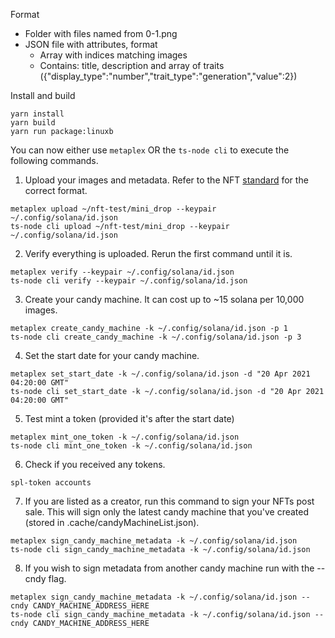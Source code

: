 
Format

* Folder with files named from 0-1.png
* JSON file with attributes, format
    - Array with indices matching images
    - Contains: title, description and array of traits ({"display_type":"number","trait_type":"generation","value":2})


Install and build
```
yarn install 
yarn build
yarn run package:linuxb
```

You can now either use `metaplex` OR the `ts-node cli` to execute the following commands. 

1. Upload your images and metadata. Refer to the NFT [standard](https://docs.metaplex.com/nft-standard) for the correct format.
```
metaplex upload ~/nft-test/mini_drop --keypair ~/.config/solana/id.json 
ts-node cli upload ~/nft-test/mini_drop --keypair ~/.config/solana/id.json
```

2. Verify everything is uploaded. Rerun the first command until it is.
```
metaplex verify --keypair ~/.config/solana/id.json 
ts-node cli verify --keypair ~/.config/solana/id.json 
```

3. Create your candy machine. It can cost up to ~15 solana per 10,000 images. 
```
metaplex create_candy_machine -k ~/.config/solana/id.json -p 1
ts-node cli create_candy_machine -k ~/.config/solana/id.json -p 3
```

4. Set the start date for your candy machine.
```
metaplex set_start_date -k ~/.config/solana/id.json -d "20 Apr 2021 04:20:00 GMT"
ts-node cli set_start_date -k ~/.config/solana/id.json -d "20 Apr 2021 04:20:00 GMT"
```

5. Test mint a token (provided it's after the start date)
```
metaplex mint_one_token -k ~/.config/solana/id.json
ts-node cli mint_one_token -k ~/.config/solana/id.json
```

6. Check if you received any tokens.
```
spl-token accounts 
```

7. If you are listed as a creator, run this command to sign your NFTs post sale. This will sign only the latest candy machine that you've created (stored in .cache/candyMachineList.json).
```
metaplex sign_candy_machine_metadata -k ~/.config/solana/id.json
ts-node cli sign_candy_machine_metadata -k ~/.config/solana/id.json
```

8. If you wish to sign metadata from another candy machine run with the --cndy flag.
```
metaplex sign_candy_machine_metadata -k ~/.config/solana/id.json --cndy CANDY_MACHINE_ADDRESS_HERE
ts-node cli sign_candy_machine_metadata -k ~/.config/solana/id.json --cndy CANDY_MACHINE_ADDRESS_HERE
```
